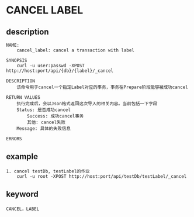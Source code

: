 # CANCEL LABEL
## description
    NAME:
        cancel_label: cancel a transaction with label
        
    SYNOPSIS
        curl -u user:passwd -XPOST http://host:port/api/{db}/{label}/_cancel

    DESCRIPTION
        该命令用于cancel一个指定Label对应的事务，事务在Prepare阶段能够被成功cancel

    RETURN VALUES
        执行完成后，会以Json格式返回这次导入的相关内容。当前包括一下字段
        Status: 是否成功cancel
            Success: 成功cancel事务
            其他: cancel失败
        Message: 具体的失败信息
           
    ERRORS
    
## example

    1. cancel testDb, testLabel的作业
        curl -u root -XPOST http://host:port/api/testDb/testLabel/_cancel
 
## keyword
    CANCEL，LABEL






